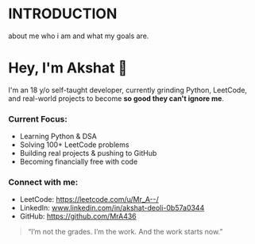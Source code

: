 # INTRODUCTION
about me who i am and what my goals are.



# Hey, I'm Akshat 👋

I'm an 18 y/o self-taught developer, currently grinding Python, LeetCode, and real-world projects to become **so good they can't ignore me**.

### Current Focus:
- Learning Python & DSA
- Solving 100+ LeetCode problems
- Building real projects & pushing to GitHub
- Becoming financially free with code

### Connect with me:
- LeetCode: https://leetcode.com/u/Mr_A--/
- LinkedIn: www.linkedin.com/in/akshat-deoli-0b57a0344
- GitHub: https://github.com/MrA436

> “I’m not the grades. I’m the work. And the work starts now.”
